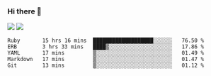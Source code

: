 ### Hi there 👋

<!--
**sasharevzin/sasharevzin** is a ✨ _special_ ✨ repository because its `README.md` (this file) appears on your GitHub profile.

Here are some ideas to get you started:

- 🔭 I’m currently working on ...
- 🌱 I’m currently learning ...
- 👯 I’m looking to collaborate on ...
- 🤔 I’m looking for help with ...
- 💬 Ask me about ...
- 📫 How to reach me: ...
- 😄 Pronouns: ...
- ⚡ Fun fact: ...
-->

![](https://yusufozturk.vercel.app/api?username=sasharevzin&hide_title=true&include_all_commits=true&count_private=true&show_icons=true) ![](https://yusufozturk.vercel.app/api/top-langs/?username=sasharevzin&layout=compact&langs_count=10&hide=apacheconf,coffeescript)

<!--START_SECTION:waka-->
```text
Ruby       15 hrs 16 mins  ███████████████████░░░░░░   76.50 % 
ERB        3 hrs 33 mins   ████▒░░░░░░░░░░░░░░░░░░░░   17.86 % 
YAML       17 mins         ▒░░░░░░░░░░░░░░░░░░░░░░░░   01.49 % 
Markdown   17 mins         ▒░░░░░░░░░░░░░░░░░░░░░░░░   01.47 % 
Git        13 mins         ▒░░░░░░░░░░░░░░░░░░░░░░░░   01.12 % 
```
<!--END_SECTION:waka-->
